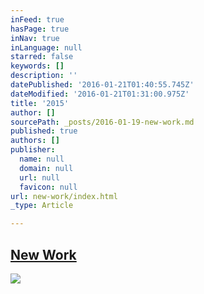 ```yaml
---
inFeed: true
hasPage: true
inNav: true
inLanguage: null
starred: false
keywords: []
description: ''
datePublished: '2016-01-21T01:40:55.745Z'
dateModified: '2016-01-21T01:31:00.975Z'
title: '2015'
author: []
sourcePath: _posts/2016-01-19-new-work.md
published: true
authors: []
publisher:
  name: null
  domain: null
  url: null
  favicon: null
url: new-work/index.html
_type: Article

---
```

## [New Work][0]
![](https://the-grid-user-content.s3-us-west-2.amazonaws.com/399fbb1b-3d0d-4785-9255-727bffb157b5.jpg)

[0]: https://www.instagram.com/the.creationist/